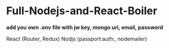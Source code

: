 # Full-Nodejs-and-React-Boiler
**add you own .env file with jw key, mongo uri, email, password**

React (Router, Redux) Nodjs (passport:auth:, nodemailer)

